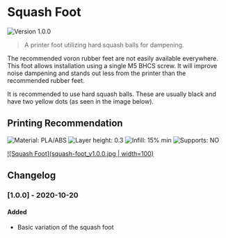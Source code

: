 # Squash Foot 

![Version 1.0.0](https://img.shields.io/badge/Version-1.0.0-blue)

> A printer foot utilizing hard squash balls for dampening.

The recommended voron rubber feet are not easily available everywhere. This 
foot allows installation using a single M5 BHCS screw. It will improve noise 
dampening and stands out less from the printer than the recommended rubber feet.

It is recommended to use hard squash balls. These are usually black and have 
two yellow dots (as seen in the image below).

## Printing Recommendation

![Material: PLA/ABS](https://img.shields.io/badge/Material-PLA%2FABS-blue)
![Layer height: 0.3](https://img.shields.io/badge/Layer%20Height-0.3-blue)
![Infill: 15% min](https://img.shields.io/badge/Infill-15%25%20min-blue)
![Supports: NO](https://img.shields.io/badge/Supports-NO-green)

[![Squash Foot](squash-foot_v1.0.0.jpg | width=100)](squash-foot_v1.0.0.jpg)

## Changelog

### [1.0.0] - 2020-10-20
#### Added
- Basic variation of the squash foot


